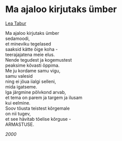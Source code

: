 # Ma ajaloo kirjutaks ümber

[Lea Tabur](./)

Ma ajaloo kirjutaks ümber  
sedamoodi,  
et mineviku tegelased  
saaksid kätte õige koha -  
teerajajatena meie elus.  
Nende tegudest ja kogemustest  
peaksime kõvasti õppima.  
Me ju kordame samu vigu,  
samu valesid  
ning ei jõua iialgi selleni,  
mida igatseme.  
Iga järgmine põlvkond arvab,  
et tema on parem ja targem ja ilusam  
kui eelmine.  
Soov tõusta teistest kõrgemale  
on nii tugev,  
et see hävitab tõelise kõrguse -  
ARMASTUSE.

_2000_

